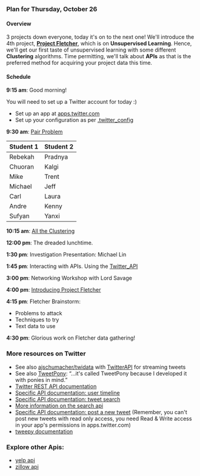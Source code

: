 ### Plan for Thursday, October 26

#### Overview

3 projects down everyone, today it's on to the next one!  We'll introduce the 4th project, [**Project Fletcher**](/projects/04-fletcher), which is on **Unsupervised Learning**.  Hence, we'll get our first taste of unsupervised learning with some different **Clustering** algorithms.  Time permitting, we'll talk about **APIs** as that is the preferred method for acquiring your project data this time.

#### Schedule

**9:15 am**: Good morning!

You will need to set up a Twitter account for today :)
 * Set up an app at [apps.twitter.com](https://apps.twitter.com/)
 * Set up your configuration as per [.twitter_config](.twitter_config)

**9:30 am**: [Pair Problem](pair.md)

| Student 1 | Student 2 |
|---|---|
| Rebekah | Pradnya |
| Chuoran | Kalgi |
| Mike | Trent |
| Michael | Jeff |
| Carl | Laura |
| Andre | Kenny |
| Sufyan | Yanxi |

**10:15 am**: [All the Clustering](Clustering.pdf)

**12:00 pm**: The dreaded lunchtime.

**1:30 pm**: Investigation Presentation: Michael Lin

**1:45 pm**: Interacting with APIs. Using the [Twitter_API](Twitter_API.ipynb)

**3:00 pm**: Networking Workshop with Lord Savage

**4:00 pm**: [Introducing Project Fletcher](/projects/04-fletcher)

**4:15 pm**: Fletcher Brainstorm:

  * Problems to attack
  * Techniques to try
  * Text data to use

**4:30 pm**: Glorious work on Fletcher data gathering!

### More resources on Twitter

 * See also [ajschumacher/twidata](https://github.com/ajschumacher/twidata) with [TwitterAPI](https://github.com/geduldig/TwitterAPI) for streaming tweets
 * See also [TweetPony](https://github.com/Mezgrman/TweetPony): “…it's called TweetPony because I developed it with ponies in mind.”
 * [Twitter REST API documentation](https://dev.twitter.com/rest/public)
 * [Specific API documentation: user timeline](https://dev.twitter.com/rest/reference/get/statuses/user_timeline)
 * [Specific API documentation: tweet search](https://dev.twitter.com/rest/reference/get/search/tweets)
 * [More information on the search api](https://dev.twitter.com/rest/public/search)
 * [Specific API documentation: post a new tweet](https://dev.twitter.com/rest/reference/post/statuses/update) (Remember, you can't post new tweets with read only access, you need Read & Write access in your app's permissions in apps.twitter.com)
 * [tweepy documentation](http://tweepy.readthedocs.org/)

### Explore other Apis:

 * [yelp api](https://github.com/Yelp/yelp-api)
 * [zillow api](https://github.com/ncliang/zillowpy)
